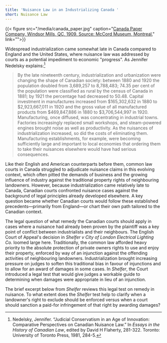 ```yaml
---
title: 'Nuisance Law in an Industrializing Canada '
short: Nuisance Law
---
```




{{< figure src="/media/canada_paper.jpg" caption="[Canada Paper Company, Windsor Mills, QC, 1909. Source: McCord Museum, Montreal.](http://collections.musee-mccord.qc.ca/en/collection/artifacts/VIEW-4677/)" link="">}}

Widespread industrialization came somewhat late in Canada compared to England and the United States, where nuisance law was addressed by courts as a potential impediment to economic "progress". As Jennifer Nedelsky explains:[^nedelsky1981]

> By the late nineteenth century, industrialization and urbanization were changing the shape of Canadian society: between 1880 and 1920 the population doubled from 3,689,257 to 8,788,483; 74.35 per cent of the population were classified as rural by the census of Canada in 1881; by 1921 the percentage had decreased to 50.48. Capital investment in manufactures increased from $165,302,632 in 1880 to $2,923,667,011 in 1920 and the gross value of all manufactured products from $469,847,886 in 1880 to $3,706,544,997 in 1920. Manufacturing, once diffused, was concentrating in industrial towns. Factories increasingly replaced small workshops, and steam-powered engines brought noise as well as productivity. As the nuisances of industrialization increased, so did the costs of eliminating them. Manufacturing establishments, for example, were becoming sufficiently large and important to local economies that ordering them to take their nuisances elsewhere would have had serious consequences.

Like their English and American counterparts before them, common law courts in Canada struggled to adjudicate nuisance claims in this evolving context, which often pitted the demands of business and the growing influence of industry against the traditional property rights of neighbouring landowners. However, because industrialization came relatively late to Canada, Canadian courts confronted nuisance cases against the background of legal principles already developed elsewhere. A key question became whether Canadian courts would follow these established precedents—primarily from England—or chart their own path tailored to the Canadian context.

The legal question of what remedy the Canadian courts should apply in cases where a nuisance had already been proven by the plaintiff was a key point of conflict between industrialists and their neighbours. The English Court of Appeal's decision in *Shelfer v City of London Electrical Lighting Co.* loomed large here. Traditionally, the common law afforded heavy priority to the absolute protection of private owners rights to use and enjoy their property, enforced by way of an injunction against the offending activities of neighbouring landowners. Industrialization brought increasing pressure on judges to soften this traditional bias in favour of injunctions and to allow for an award of damages in some cases. In *Shelfer*, the Court introduced a legal test that would give judges a workable guide to determining when damages were appropriate in lieu of an injunction. 

The brief excerpt below from *Shelfer* reviews this legal test on remedy in nuisance. To what extent does the *Shelfer* test help to clarify when a landowner's right to exclude should be enforced versus when a court should sanction a paid-for infringement of that right by awarding damages? 

[^nedelsky1981]: Nedelsky, Jennifer. “Judicial Conservatism in an Age of Innovation: Comparative Perspectives on Canadian Nuisance Law.” In *Essays in the History of Canadian Law*, edited by David H Flaherty, 281-322. Toronto: University of Toronto Press, 1981, 284-5.

